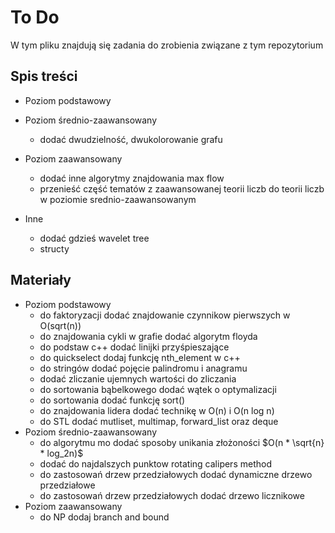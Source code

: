 # To Do

W tym pliku znajdują się zadania do zrobienia związane z tym repozytorium

## Spis treści

- Poziom podstawowy

- Poziom średnio-zaawansowany
  - dodać dwudzielność, dwukolorowanie grafu
- Poziom zaawansowany
  - dodać inne algorytmy znajdowania max flow
  - przenieść część tematów z zaawansowanej teorii liczb do teorii liczb w poziomie srednio-zaawansowanym
- Inne
  - dodać gdzieś wavelet tree
  - structy

## Materiały

- Poziom podstawowy
  - do faktoryzacji dodać znajdowanie czynnikow pierwszych w O(sqrt(n))
  - do znajdowania cykli w grafie dodać algorytm floyda
  - do podstaw c++ dodać linijki przyśpieszające
  - do quickselect dodaj funkcję nth_element w c++
  - do stringów dodać pojęcie palindromu i anagramu
  - dodać zliczanie ujemnych wartości do zliczania
  - do sortowania bąbelkowego dodać wątek o optymalizacji
  - do sortowania dodać funkcję sort()
  - do znajdowania lidera dodać technikę w O(n) i O(n log n)
  - do STL dodać mutliset, multimap, forward_list oraz deque
- Poziom średnio-zaawansowany
  - do algorytmu mo dodać sposoby unikania złożoności $O(n * \sqrt{n} * log_2n)$
  - dodać do najdalszych punktow rotating calipers method
  - do zastosowań drzew przedziałowych dodać dynamiczne drzewo przedziałowe
  - do zastosowań drzew przedziałowych dodać drzewo licznikowe
- Poziom zaawansowany
  - do NP dodaj branch and bound
